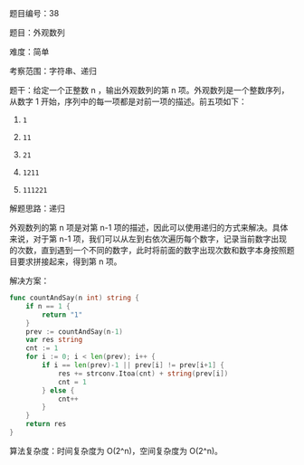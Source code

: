 题目编号：38

题目：外观数列

难度：简单

考察范围：字符串、递归

题干：给定一个正整数 n ，输出外观数列的第 n 项。外观数列是一个整数序列，从数字 1 开始，序列中的每一项都是对前一项的描述。前五项如下：

1.     1
2.     11
3.     21
4.     1211
5.     111221

解题思路：递归

外观数列的第 n 项是对第 n-1 项的描述，因此可以使用递归的方式来解决。具体来说，对于第 n-1 项，我们可以从左到右依次遍历每个数字，记录当前数字出现的次数，直到遇到一个不同的数字，此时将前面的数字出现次数和数字本身按照题目要求拼接起来，得到第 n 项。

解决方案：

```go
func countAndSay(n int) string {
    if n == 1 {
        return "1"
    }
    prev := countAndSay(n-1)
    var res string
    cnt := 1
    for i := 0; i < len(prev); i++ {
        if i == len(prev)-1 || prev[i] != prev[i+1] {
            res += strconv.Itoa(cnt) + string(prev[i])
            cnt = 1
        } else {
            cnt++
        }
    }
    return res
}
```

算法复杂度：时间复杂度为 O(2^n)，空间复杂度为 O(2^n)。